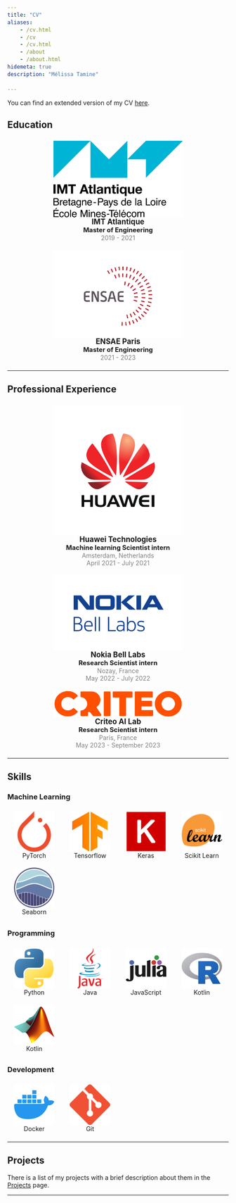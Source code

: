 ```yaml
---
title: "CV"
aliases:
    - /cv.html
    - /cv
    - /cv.html
    - /about
    - /about.html
hidemeta: true
description: "Mélissa Tamine"

---
```


You can find an extended version of my CV [here](/static/CV_TAMINE_Mélissa.pdf).

## Education

<div>

<style>
    #education-grid {
        display: grid;
        grid-template-columns: repeat(auto-fill, minmax(300px, 1fr));
        grid-gap: 5px;
    }

    #education-grid > div {
        padding: .5em;
        text-align: center;
        align-items: center;
        justify-content: center;
    }

    #education-grid > div > img {
        display: block;
        margin-left: auto;
        margin-right: auto;
        width: 60%;
    }

    #education-grid > div > .institution {
        font-size: 1.2em;
        font-weight: bold;
    }

    #education-grid > div > .degree {
        font-size: 1.05em;
        font-weight: bold;
    }

    #education-grid > div > .date {
        color: gray;
    }

    #education-grid > div > .gpa {
        color: gray;
    }
</style>

<div id="education-grid">
    <div>
        <img class="logo" src="/static/education/logo_IMT_Atlantique.png" alt="IMT Atlantique">
        <div class="institution">IMT Atlantique</div>
        <div class="degree">Master of Engineering</div>
        <div class="date">2019 - 2021</div>
    </div>
    <div>
        <img class="logo" src="/static/education/logo_ENSAE.png" alt="ENSAE Paris">
        <div class="institution">ENSAE Paris</div>
        <div class="degree">Master of Engineering</div>
        <div class="date">2021 - 2023</div>
    </div>
</div>

</div>

---

## Professional Experience

<div>

<style>
    #prof-grid {
        display: grid;
        grid-template-columns: repeat(auto-fill, minmax(300px, 1fr));
        grid-gap: 5px;
    }

    #prof-grid > div {
        padding: .5em;
        text-align: center;
        align-items: center;
        justify-content: center;
    }

    #prof-grid > div > img {
        display: block;
        margin-left: auto;
        margin-right: auto;
        width: 60%;
    }

    #prof-grid > div > .institution {
        font-size: 1.2em;
        font-weight: bold;
    }

    #prof-grid > div > .degree {
        font-size: 1.05em;
        font-weight: bold;
    }

    #prof-grid > div > .date {
        color: gray;
    }

    #prof-grid > div > .city {
        color: gray;
    }
</style>

<div id="prof-grid">
    <div>
        <img class="logo" src="/static/experience/huawei_logo.png" alt="Huawei Technologies">
        <div class="institution">Huawei Technologies</div>
        <div class="degree">Machine learning Scientist intern</div>
        <div class="city">Amsterdam, Netherlands</div>
        <div class="date">April 2021 - July 2021</div>
    </div>
    <div>
        <img class="logo" src="/static/experience/nokia_logo.png" alt="Nokia Bell Labs">
        <div class="institution">Nokia Bell Labs</div>
        <div class="degree">Research Scientist intern</div>
        <div class="city">Nozay, France</div>
        <div class="date">May 2022 - July 2022</div>
    </div>
    <div>
        <img class="logo" src="/static/experience/criteo_logo.png" alt="Criteo AI Lab">
        <div class="institution">Criteo AI Lab</div>
        <div class="degree">Research Scientist intern</div>
        <div class="city">Paris, France</div>
        <div class="date">May 2023 - September 2023</div>
    </div>
</div>

</div>

---

## Skills

### Machine Learning

<div>

<style>
    #skills-grid {
        display: grid;
        grid-template-columns: repeat(auto-fill, minmax(100px, 1fr));
        grid-gap: 5px;
    }

    #skills-grid > div {
        padding: .5em;
        text-align: center;
        align-items: center;
        justify-content: center;
    }

    #skills-grid > div > img {
        display: block;
        margin-left: auto;
        margin-right: auto;
        width: 85%;
    }
</style>

<div id="skills-grid">
    <div>
        <img class="logo" src="/static/skills/pytorch.png" alt="PyTorch">
        <div class="title">PyTorch</div>
    </div>
    <div>
        <img class="logo" src="/static/skills/tensorflow.png" alt="Tensorflow">
        <div class="title">Tensorflow</div>
    </div>
    <div>
        <img class="logo" src="/static/skills/keras.png" alt="Keras">
        <div class="title">Keras</div>
    </div>
    <div>
        <img class="logo" src="/static/skills/scikitlearn.png" alt="Scikit Learn">
        <div class="title">Scikit Learn</div>
    </div>
    <div>
        <img class="logo" src="/static/skills/seaborn.png" alt="Seaborn">
        <div class="title">Seaborn</div>
    </div>
</div>

</div>

### Programming

<div>

<style>
    #skills-grid {
        display: grid;
        grid-template-columns: repeat(auto-fill, minmax(100px, 1fr));
        grid-gap: 5px;
    }

    #skills-grid > div {
        padding: .5em;
        text-align: center;
        align-items: center;
        justify-content: center;
    }

    #skills-grid > div > img {
        display: block;
        margin-left: auto;
        margin-right: auto;
        width: 85%;
    }
</style>

<div id="skills-grid">
    <div>
        <img class="logo" src="/static/skills/python.png" alt="Python Language">
        <div class="title">Python</div>
    </div>
    <div>
        <img class="logo" src="/static/skills/java.png" alt="Java Language">
        <div class="title">Java</div>
    </div>
    <div>
        <img class="logo" src="/static/skills/julia.png" alt="Julia Language">
        <div class="title">JavaScript</div>
    </div>
    <div>
        <img class="logo" src="/static/skills/R.png" alt="R Language">
        <div class="title">Kotlin</div>
    </div>
    <div>
        <img class="logo" src="/static/skills/matlab.png" alt="Matlab Language">
        <div class="title">Kotlin</div>
    </div>
</div>

</div>

### Development

<div>

<style>
    #skills-grid {
        display: grid;
        grid-template-columns: repeat(auto-fill, minmax(100px, 1fr));
        grid-gap: 5px;
    }

    #skills-grid > div {
        padding: .5em;
        text-align: center;
        align-items: center;
        justify-content: center;
    }

    #skills-grid > div > img {
        display: block;
        margin-left: auto;
        margin-right: auto;
        width: 85%;
    }
</style>

<div id="skills-grid">
    <div>
        <img class="logo" src="/static/skills/docker.png" alt="Docker">
        <div class="title">Docker</div>
    </div>
    <div>
        <img class="logo" src="/static/skills/git.png" alt="Git">
        <div class="title">Git</div>
    </div>
</div>

---

## Projects

There is a list of my projects with a brief description about them in the [Projects](/projects) page.

---